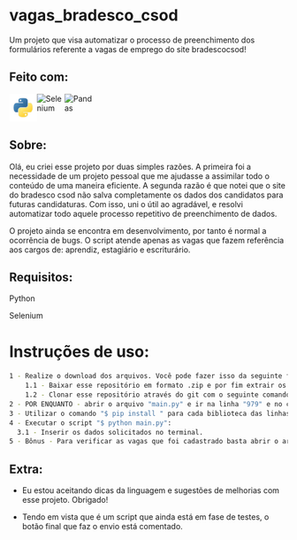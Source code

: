 # vagas_bradesco_csod
 Um projeto que visa automatizar o processo de preenchimento dos formulários referente a vagas de emprego do site bradescocsod!


## Feito com:

 <img align="left" alt="Python" width="50px" src="https://raw.githubusercontent.com/github/explore/80688e429a7d4ef2fca1e82350fe8e3517d3494d/topics/python/python.png" />
 <img align="left" alt="Selenium" width="50px" src="https://raw.githubusercontent.com/SeleniumHQ/www.seleniumhq.org/e846535b56af5f01151ec93f88785b86d3809564/src/main/webapp/images/originals/Selenium%20Logo%20Upright.svg" />
 <img align="left" alt="Pandas" width="50px" src="https://avatars.githubusercontent.com/u/21206976?s=280&v=4" />


<br>
<br>
<br>


## Sobre:

  Olá, eu criei esse projeto por duas simples razões. A primeira foi a necessidade de um projeto pessoal que me ajudasse a assimilar todo o conteúdo de uma maneira eficiente. A segunda razão é que notei que o site do bradesco csod não salva completamente os dados dos candidatos para futuras candidaturas. Com isso, uni o útil ao agradável, e resolvi automatizar todo aquele processo repetitivo de preenchimento de dados.

  
  O projeto ainda se encontra em desenvolvimento, por tanto é normal a ocorrência de bugs.
  O script atende apenas as vagas que fazem referência aos cargos de: aprendiz, estagiário e escriturário.


## Requisitos:
Python

Selenium


# Instruções de uso:

```sh
1 - Realize o download dos arquivos. Você pode fazer isso da seguinte forma:
    1.1 - Baixar esse repositório em formato .zip e por fim extrair os arquivos para uma pasta de sua preferência.
    1.2 - Clonar esse repositório através do git com o seguinte comando: "$ git clone https://github.com/MauPxt/vagas_bradesco_csod".
2 - POR ENQUANTO - abrir o arquivo "main.py" e ir na linha "979" e no campo 'APRENDIZ|ESTAGIÁRIO|ESCRITURÁRIO' selecionar a vaga desejada, atenção: se deseja apenas a vaga de aprendiz, insira "APRENDIZ". Se deseja aprendiz e estagiário, insira "APRENDIZ|ESTAGIÁRIO".
3 - Utilizar o comando "$ pip install " para cada biblioteca das linhas "1-11" que você ainda não realizou a instalação.
4 - Executar o script "$ python main.py":
  3.1 - Inserir os dados solicitados no terminal.
5 - Bônus - Para verificar as vagas que foi cadastrado basta abrir o arquivo em excel gerado na pasta em que se encontra o script.
```

## Extra:
* Eu estou aceitando dicas da linguagem e sugestões de melhorias com esse projeto. Obrigado!


* Tendo em vista que é um script que ainda está em fase de testes, o botão final que faz o envio está comentado.